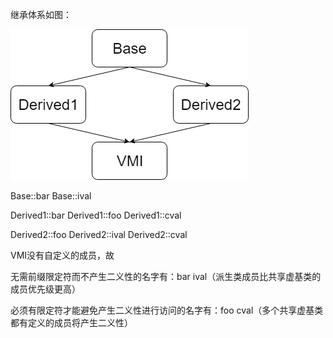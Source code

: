 继承体系如图：

![](.\18-28.png)

Base::bar	Base::ival

Derived1::bar	Derived1::foo	Derived1::cval

Derived2::foo	Derived2::ival	Derived2::cval

VMI没有自定义的成员，故

无需前缀限定符而不产生二义性的名字有：bar	ival（派生类成员比共享虚基类的成员优先级更高）

必须有限定符才能避免产生二义性进行访问的名字有：foo	cval（多个共享虚基类都有定义的成员将产生二义性）



